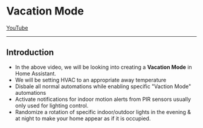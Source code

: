 # Vacation Mode
[YouTube]()

___

## Introduction
- In the above video, we will be looking into creating a **Vacation Mode** in Home Assistant.
- We will be setting HVAC to an appropriate away temperature
- Disbale all normal automations while enabling specific "Vaction Mode" automations
- Activate notifications for indoor motion alerts from PIR sensors usually only used for lighting control.
- Randomize a rotation of specific indoor/outdoor lights in the evening & at night to make your home appear as if it is occupied. 